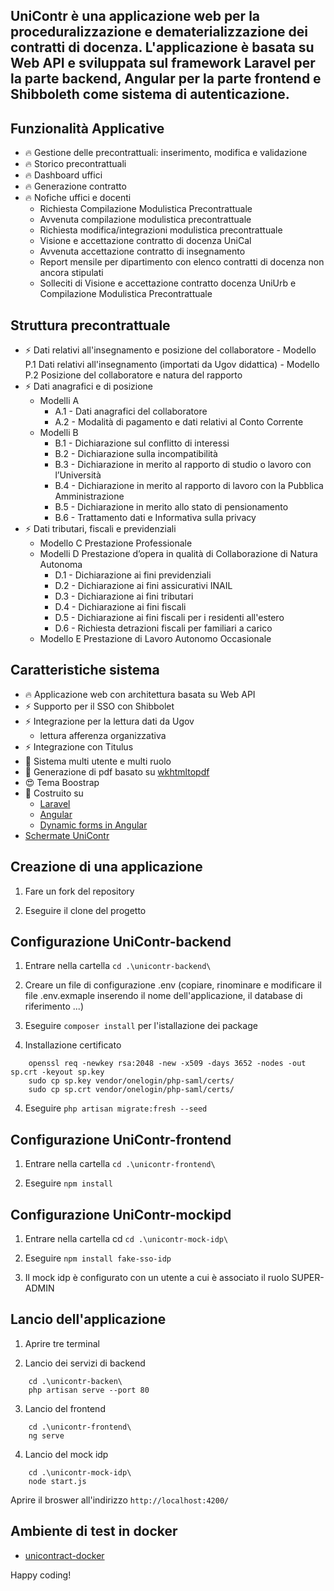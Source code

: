 UniContr è una applicazione web per la proceduralizzazione e dematerializzazione dei contratti di docenza. L'applicazione è basata su Web API e sviluppata sul framework Laravel per la parte backend, Angular per la parte frontend e Shibboleth come sistema di autenticazione.
-------------------------------

## Funzionalità Applicative

- 🔥 Gestione delle precontrattuali: inserimento, modifica e validazione
- 🔥 Storico precontrattuali
- 🔥 Dashboard uffici
- 🔥 Generazione contratto
- 🔥 Nofiche uffici e docenti
    - Richiesta Compilazione Modulistica Precontrattuale
    - Avvenuta compilazione modulistica precontrattuale
    - Richiesta modifica/integrazioni modulistica precontrattuale
    - Visione e accettazione contratto di docenza UniCal
    - Avvenuta accettazione contratto di insegnamento
    - Report mensile per dipartimento con elenco contratti di docenza non ancora stipulati
    - Solleciti di Visione e accettazione contratto docenza UniUrb e Compilazione Modulistica Precontrattuale

## Struttura precontrattuale

- ⚡️ Dati relativi all'insegnamento e posizione del collaboratore
      - Modello P.1 Dati relativi all'insegnamento (importati da Ugov didattica)
      - Modello P.2 Posizione del collaboratore e natura del rapporto
- ⚡️ Dati anagrafici e di posizione
    - Modelli A
        - A.1 - Dati anagrafici del collaboratore
        - A.2 - Modalità di pagamento e dati relativi al Conto Corrente
    - Modelli B
        - B.1 - Dichiarazione sul conflitto di interessi
        - B.2 - Dichiarazione sulla incompatibilità
        - B.3 - Dichiarazione in merito al rapporto di studio o lavoro con l’Università
        - B.4 - Dichiarazione in merito al rapporto di lavoro con la Pubblica Amministrazione
        - B.5 - Dichiarazione in merito allo stato di pensionamento
        - B.6 - Trattamento dati e Informativa sulla privacy
- ⚡️ Dati tributari, fiscali e previdenziali
    - Modello C Prestazione Professionale
    - Modelli D Prestazione d’opera in qualità di Collaborazione di Natura Autonoma
        - D.1 - Dichiarazione ai fini previdenziali
        - D.2 - Dichiarazione ai fini assicurativi INAIL
        - D.3 - Dichiarazione ai fini tributari
        - D.4 - Dichiarazione ai fini fiscali
        - D.5 - Dichiarazione ai fini fiscali per i residenti all'estero
        - D.6 - Richiesta detrazioni fiscali per familiari a carico
    - Modello E Prestazione di Lavoro Autonomo Occasionale


## Caratteristiche sistema

- 🔥 Applicazione web con architettura basata su Web API
- ⚡️ Supporto per il SSO con Shibbolet
- ⚡️ Integrazione per la lettura dati da Ugov
    - lettura afferenza organizzativa
- ⚡️ Integrazione con Titulus
- 📝 Sistema multi utente e multi ruolo
- 📝 Generazione di pdf basato su [wkhtmltopdf](https://github.com/barryvdh/laravel-snappy)
- 😍 Tema Boostrap
- 💪 Costruito su
    - [Laravel](https://laravel.com/)
    - [Angular](https://angular.io/)
    - [Dynamic forms in Angular](https://formly.dev/)
- [Schermate UniContr](UniContr.pdf)

## Creazione di una applicazione

1) Fare un fork del repository

2) Eseguire il clone del progetto

## Configurazione UniContr-backend

1) Entrare nella cartella `cd .\unicontr-backend\`

2) Creare un file di configurazione .env (copiare, rinominare e modificare il file .env.exmaple inserendo il nome dell'applicazione,
il database di riferimento ...)

3) Eseguire `composer install` per l'istallazione dei package

4) Installazione certificato
```
    openssl req -newkey rsa:2048 -new -x509 -days 3652 -nodes -out sp.crt -keyout sp.key
    sudo cp sp.key vendor/onelogin/php-saml/certs/
    sudo cp sp.crt vendor/onelogin/php-saml/certs/
```

4) Eseguire `php artisan migrate:fresh --seed`

## Configurazione UniContr-frontend

1) Entrare nella cartella `cd .\unicontr-frontend\`

2) Eseguire `npm install`

## Configurazione UniContr-mockipd

1) Entrare nella cartella cd `cd .\unicontr-mock-idp\`

2) Eseguire  `npm install fake-sso-idp`

3) Il mock idp è configurato con un utente a cui è associato il ruolo SUPER-ADMIN


## Lancio dell'applicazione

1) Aprire tre terminal

2) Lancio dei servizi di backend

```
    cd .\unicontr-backen\
    php artisan serve --port 80
```

3) Lancio del frontend

```
    cd .\unicontr-frontend\
    ng serve
```

4) Lancio del mock idp

```
    cd .\unicontr-mock-idp\
    node start.js
```

Aprire il broswer all'indirizzo  `http://localhost:4200/`


## Ambiente di test in docker

- [unicontract-docker](unicontract-docker/readme.md)







Happy coding!

